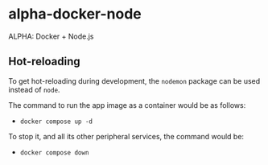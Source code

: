 # alpha-docker-node
ALPHA: Docker + Node.js

## Hot-reloading
To get hot-reloading during development, the `nodemon` package can be used instead of `node`.

The command to run the app image as a container would be as follows:
 - `docker compose up -d`

 To stop it, and all its other peripheral services, the command would be:
 - `docker compose down`